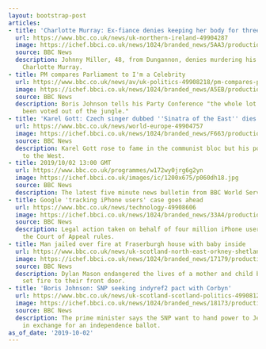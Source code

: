 ```yaml
---
layout: bootstrap-post
articles:
- title: 'Charlotte Murray: Ex-fiance denies keeping her body for three weeks'
  url: https://www.bbc.co.uk/news/uk-northern-ireland-49904287
  image: https://ichef.bbci.co.uk/news/1024/branded_news/5AA3/production/_108830232_21740f21-f6ca-4020-bfbd-869cccdb17b9.jpg
  source: BBC News
  description: Johnny Miller, 48, from Dungannon, denies murdering his former fiancee
    Charlotte Murray.
- title: PM compares Parliament to I'm a Celebrity
  url: https://www.bbc.co.uk/news/av/uk-politics-49908218/pm-compares-parliament-to-i-m-a-celebrity
  image: https://ichef.bbci.co.uk/news/1024/branded_news/A5EB/production/_109057424_mediaitem109057423.jpg
  source: BBC News
  description: Boris Johnson tells his Party Conference "the whole lot of us would've
    been voted out of the jungle."
- title: 'Karel Gott: Czech singer dubbed ''Sinatra of the East'' dies'
  url: https://www.bbc.co.uk/news/world-europe-49904757
  image: https://ichef.bbci.co.uk/news/1024/branded_news/F663/production/_109057036_056998942-1.jpg
  source: BBC News
  description: Karel Gott rose to fame in the communist bloc but his popularity spread
    to the West.
- title: 2019/10/02 13:00 GMT
  url: https://www.bbc.co.uk/programmes/w172wy0jrg6g2yn
  image: https://ichef.bbci.co.uk/images/ic/1200x675/p060dh18.jpg
  source: BBC News
  description: The latest five minute news bulletin from BBC World Service.
- title: Google 'tracking iPhone users' case goes ahead
  url: https://www.bbc.co.uk/news/technology-49908606
  image: https://ichef.bbci.co.uk/news/1024/branded_news/33A4/production/_99002231_cdf6ceb2-4073-4f42-b53c-c8d187dd06eb.jpg
  source: BBC News
  description: Legal action taken on behalf of four million iPhone users can go ahead,
    the Court of Appeal rules.
- title: Man jailed over fire at Fraserburgh house with baby inside
  url: https://www.bbc.co.uk/news/uk-scotland-north-east-orkney-shetland-49908426
  image: https://ichef.bbci.co.uk/news/1024/branded_news/17179/production/_109058549_murisonplace.jpg
  source: BBC News
  description: Dylan Mason endangered the lives of a mother and child by trying to
    set fire to their front door.
- title: 'Boris Johnson: SNP seeking indyref2 pact with Corbyn'
  url: https://www.bbc.co.uk/news/uk-scotland-scotland-politics-49908126
  image: https://ichef.bbci.co.uk/news/1024/branded_news/18173/production/_109057689_tv056999588.jpg
  source: BBC News
  description: The prime minister says the SNP want to hand power to Jeremy Corbyn
    in exchange for an independence ballot.
as_of_date: '2019-10-02'
---
```


